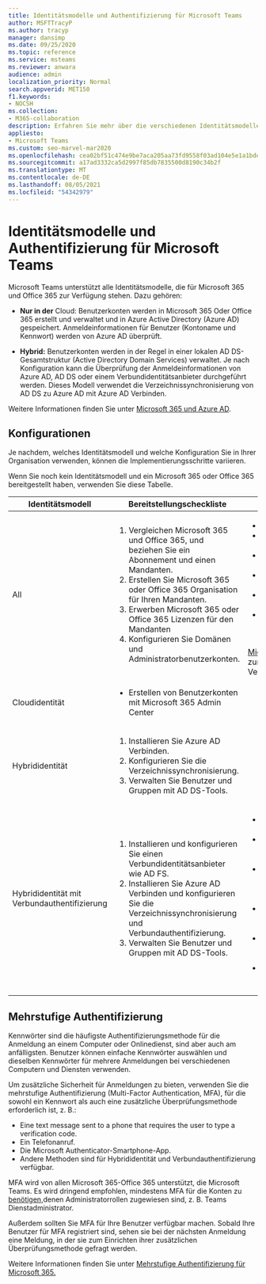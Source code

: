 ```yaml
---
title: Identitätsmodelle und Authentifizierung für Microsoft Teams
author: MSFTTracyP
ms.author: tracyp
manager: dansimp
ms.date: 09/25/2020
ms.topic: reference
ms.service: msteams
ms.reviewer: anwara
audience: admin
localization_priority: Normal
search.appverid: MET150
f1.keywords:
- NOCSH
ms.collection:
- M365-collaboration
description: Erfahren Sie mehr über die verschiedenen Identitätsmodelle für Microsoft Teams, z. B. nur Cloud und Hybrid. Außerdem erhalten Sie Informationen zur mehrstufigen Authentifizierung.
appliesto:
- Microsoft Teams
ms.custom: seo-marvel-mar2020
ms.openlocfilehash: cea02bf51c474e9be7aca205aa73fd9558f03ad104e5e1a1bde8f5ddc39e95ff
ms.sourcegitcommit: a17ad3332ca5d2997f85db7835500d8190c34b2f
ms.translationtype: MT
ms.contentlocale: de-DE
ms.lasthandoff: 08/05/2021
ms.locfileid: "54342979"
---
```

# <a name="identity-models-and-authentication-for-microsoft-teams"></a>Identitätsmodelle und Authentifizierung für Microsoft Teams

Microsoft Teams unterstützt alle Identitätsmodelle, die für Microsoft 365 und Office 365 zur Verfügung stehen. Dazu gehören:

- **Nur in der** Cloud: Benutzerkonten werden in Microsoft 365 Oder Office 365 erstellt und verwaltet und in Azure Active Directory (Azure AD) gespeichert. Anmeldeinformationen für Benutzer (Kontoname und Kennwort) werden von Azure AD überprüft.

- **Hybrid:** Benutzerkonten werden in der Regel in einer lokalen AD DS-Gesamtstruktur (Active Directory Domain Services) verwaltet. Je nach Konfiguration kann die Überprüfung der Anmeldeinformationen von Azure AD, AD DS oder einem Verbundidentitätsanbieter durchgeführt werden. Dieses Modell verwendet die Verzeichnissynchronisierung von AD DS zu Azure AD mit Azure AD Verbinden.

Weitere Informationen finden Sie unter [Microsoft 365 und Azure AD](/microsoft-365/enterprise/about-microsoft-365-identity).

## <a name="configurations"></a>Konfigurationen

Je nachdem, welches Identitätsmodell und welche Konfiguration Sie in Ihrer Organisation verwenden, können die Implementierungsschritte variieren.

Wenn Sie noch kein Identitätsmodell und ein Microsoft 365 oder Office 365 bereitgestellt haben, verwenden Sie diese Tabelle. 

|Identitätsmodell |Bereitstellungscheckliste  |Weitere Informationen  |
|---------|---------|---------|
|All     |<ol type="1"><li>Vergleichen Microsoft 365 und Office 365, und beziehen Sie ein Abonnement und einen Mandanten.</li><li>Erstellen Sie Microsoft 365 oder Office 365 Organisation für Ihren Mandanten.</li><li>Erwerben Microsoft 365 oder Office 365 Lizenzen für den Mandanten</li><li>Konfigurieren Sie Domänen und Administratorbenutzerkonten.</li></ol>  |<ul><li>[Office 365 von Planoptionen](/office365/servicedescriptions/office-365-platform-service-description/office-365-plan-options)</li><li>[Vergleich Microsoft 365 for Business-Pläne](https://go.microsoft.com/fwlink/?linkid=854617)</li><li>[Kaufen oder Entfernen von Abonnementlizenzen](https://support.office.com/article/Buy-licenses-for-your-Office-365-for-business-subscription-36081d8d-b3fa-4948-8c34-e217bba825e1)</li><li>[Hinzufügen von Lizenzen zu einem Abonnement](https://support.office.com/article/Add-licenses-to-a-subscription-paid-for-using-a-product-key-4fb4bd7e-3920-4ce0-98fb-0c06e3fedf53)</li><li>[Einrichten von Microsoft 365 Business](https://support.office.com/Article/set-up-Office-365-for-business-6a3a29a0-e616-4713-99d1-15eda62d04fa)</li><li>[Hinzufügen einer Domäne mit dem Setup-Assistenten](https://support.office.com/article/Add-users-and-domain-with-the-setup-wizard-6383f56d-3d09-4dcb-9b41-b5f5a5efd611)</li></ul><br>[Microsoft FastTrack](https://www.microsoft.com/fasttrack/microsoft-365) steht Ihnen zur Unterstützung zur Verfügung.  |
|Cloudidentität     |<ul><li>Erstellen von Benutzerkonten mit Microsoft 365 Admin Center</li></ul> |<ul style="list-style-type:none"><li>[Hinzufügen von Benutzern und Zuweisen von Lizenzen](https://support.office.com/article/Add-users-individually-or-in-bulk-to-Office-365-Admin-Help-1970f7d6-03b5-442f-b385-5880b9c256ec)</li></ul> |
|Hybrididentität     |<ol type="1"><li>Installieren Sie Azure AD Verbinden.</li><li>Konfigurieren Sie die Verzeichnissynchronisierung.</li><li>Verwalten Sie Benutzer und Gruppen mit AD DS-Tools.</li></ol> |<ul style="list-style-type:none"><li>[Einrichten der Verzeichnissynchronisierung](/microsoft-365/enterprise/set-up-directory-synchronization)</li></ul> |
|Hybrididentität mit Verbundauthentifizierung    |<ol type="1"><li>Installieren und konfigurieren Sie einen Verbundidentitätsanbieter wie AD FS.</li><li>Installieren Sie Azure AD Verbinden und konfigurieren Sie die Verzeichnissynchronisierung und Verbundauthentifizierung.</li><li>Verwalten Sie Benutzer und Gruppen mit AD DS-Tools.</li></ol> |<ul><li>[Planen der AD FS-Bereitstellung](/previous-versions/azure/azure-services/dn151324(v=azure.100))</li><li>[Prüfliste: Bereitstellen der Verbundserverfarm unter Windows Server 2012 R2](/previous-versions/azure/azure-services/dn528856(v=azure.100))</li><li>[Konfigurieren des Extranetzugriffs für AD FS unter Windows Server 2012 R2](/previous-versions/azure/azure-services/dn528859(v=azure.100))</li><li>[Einrichten einer Vertrauensstellung zwischen AD FS und Azure AD](/previous-versions/azure/azure-services/jj205461(v=azure.100))</li><li>[Überprüfen und Verwalten von einmaligem Anmelden mit AD FS](/previous-versions/azure/azure-services/jj151809(v=azure.100))</li><li>[Einrichten der Verzeichnissynchronisierung](/microsoft-365/enterprise/set-up-directory-synchronization)</li></ul> |
||||

## <a name="multi-factor-authentication"></a>Mehrstufige Authentifizierung

Kennwörter sind die häufigste Authentifizierungsmethode für die Anmeldung an einem Computer oder Onlinedienst, sind aber auch am anfälligsten. Benutzer können einfache Kennwörter auswählen und dieselben Kennwörter für mehrere Anmeldungen bei verschiedenen Computern und Diensten verwenden. 

Um zusätzliche Sicherheit für Anmeldungen zu bieten, verwenden Sie die mehrstufige Authentifizierung (Multi-Factor Authentication, MFA), für die sowohl ein Kennwort als auch eine zusätzliche Überprüfungsmethode erforderlich ist, z. B.:

- Eine text message sent to a phone that requires the user to type a verification code.
- Ein Telefonanruf.
- Die Microsoft Authenticator-Smartphone-App.
- Andere Methoden sind für Hybrididentität und Verbundauthentifizierung verfügbar.

MFA wird von allen Microsoft 365-Office 365 unterstützt, die Microsoft Teams. Es wird dringend empfohlen, mindestens MFA für die Konten zu [benötigen,](/microsoft-365/admin/add-users/about-admin-roles?view=o365-worldwide)denen Administratorrollen zugewiesen sind, z. B. Teams Dienstadministrator.

Außerdem sollten Sie MFA für Ihre Benutzer verfügbar machen. Sobald Ihre Benutzer für MFA registriert sind, sehen sie bei der nächsten Anmeldung eine Meldung, in der sie zum Einrichten ihrer zusätzlichen Überprüfungsmethode gefragt werden. 

Weitere Informationen finden Sie unter [Mehrstufige Authentifizierung für Microsoft 365.](/microsoft-365/admin/security-and-compliance/multi-factor-authentication-microsoft-365)